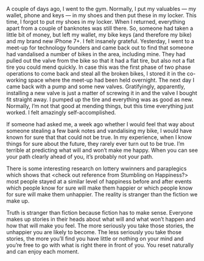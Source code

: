 A couple of days ago, I went to the gym. Normally, I put my valuables — my wallet, phone and keys — in my shoes and then put these in my locker. This time, I forgot to put my shoes in my locker. When I returned, everything apart from a couple of banknotes was still there. So, someone had taken a little bit of money, but left my wallet, my bike keys (and therefore my bike) and my brand new iPhone 7+. I felt insanely grateful. Yesterday, I went to a meet-up for technology founders and came back out to find that someone had vandalised a number of bikes in the area, including mine. They had pulled out the valve from the bike so that it had a flat tire, but also not a flat tire you could mend quickly. In case this was the first phase of two phase operations to come back and steal all the broken bikes, I stored it in the co-working space where the meet-up had been held overnight. The next day I came back with a pump and some new valves. Gratifyingly, apparently, installing a new valve is just a matter of screwing it in and the valve I bought fit straight away. I pumped up the tire and everything was as good as new. Normally, I’m not that good at mending things, but this time everything just worked. I felt amazingly self-accomplished.

If someone had asked me, a week ago whether I would feel that way about someone stealing a few bank notes and vandalising my bike, I would have known for sure that that could not be true. In my experience, when I know things for sure about the future, they rarely ever turn out to be true. I’m terrible at predicting what will and won’t make me happy. When you can see your path clearly ahead of you, it’s probably not your path.

There is some interesting research on lottery wwinners and paraplegics which shows that <check out reference from Stumbling on Happiness?> most people stayed at a similar level of happiness before and after events which people know for sure will make them happier or which people know for sure will make them unhappier. The reality is stranger than the fiction we make up.

Truth is stranger than fiction because fiction has to make sense. Everyone makes up stories in their heads about what will and what won’t happen and how that will make you feel. The more seriously you take those stories, the unhappier you are likely to become. The less seriously you take those stories, the more you’ll find you have little or nothing on your mind and you’re free to go with what is right there in front of you. You reset naturally and can enjoy each moment.